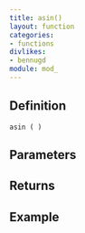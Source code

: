 ```yaml
---
title: asin()
layout: function
categories:
- functions
divlikes:
- bennugd
module: mod_
---
```


## Definition

    asin ( )

## Parameters

## Returns

## Example
